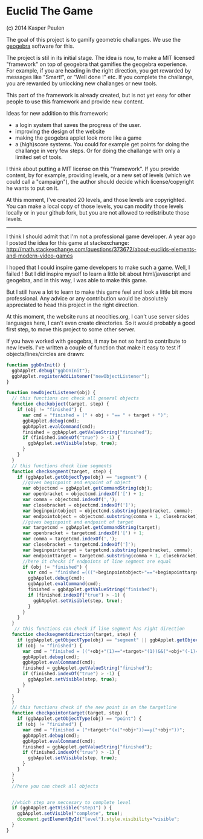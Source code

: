 Euclid The Game
===============

(c) 2014 Kasper Peulen

The goal of this project is to gamify geometric challanges. We use the [geogebra](www.geogebra.org) software for this.

The project is stil in its initial stage. The idea is now, to make a MIT licensed "framework" on top of geogebra that gamifies the geogebra experience. For example, if you are heading in the right direction, you get rewarded by messages like "Smart!", or "Well done !" etc. If you complete the challange, you are rewarded by unlocking new challanges or new tools.

This part of the framework is already created, but is not yet easy for other people to use this framework and provide new content.

Ideas for new addition to this framework:

* a login system that saves the progress of the user. 
* improving the design of the website
* making the geogebra applet look more like a game
* a (high)score systems. You could for example get points for doing the challange in very few steps. Or for doing the challange with only a limited set of tools.

I think about putting a MIT license on this "framework". If you provide content, by for example, providing levels, or a new set of levels (which we could call a "campaign"), the author should decide which license/copyright he wants to put on it.

At this moment, I've created 20 levels, and those levels are copyrighted. You can make a local copy of those levels, you can modify those levels locally or in your github fork, but you are not allowed to redistribute those levels.

--------------------

I think I should admit that I'm not a professional game developer. A year ago I posted the idea for this game at stackexchange:
http://math.stackexchange.com/questions/373672/about-euclids-elements-and-modern-video-games

I hoped that I could inspire game developers to make such a game. Well, I failed ! But I did inspire myself to learn a little bit about html/javascript and geogebra, and in this way, I was able to make this game.

But I still have a lot to learn to make this game feel and look a little bit more professional. Any advice or any contribution would be absolutely appreciated to head this project in the right direction.

At this moment, the website runs at neocities.org, I can't use server sides languages here, I can't even create directories. So it would probably a good first step, to move this project to some other server.

If you have worked with geogebra, it may be not so hard to contribute to new levels. I've written a couple of function that make it easy to test if objects/lines/circles are drawn:

```javascript
function ggbOnInit() {
  ggbApplet.debug("ggbOnInit");
  ggbApplet.registerAddListener("newObjectListener");
}

function newObjectListener(obj) {
  // this functions can check all general objects
  function checkobject(target, step) {
    if (obj != "finished") {
      var cmd = "finished = (" + obj + "== " + target + ")";
      ggbApplet.debug(cmd);
      ggbApplet.evalCommand(cmd);
      finished = ggbApplet.getValueString("finished");
      if (finished.indexOf("true") > -1) {
        ggbApplet.setVisible(step, true);
      }
    }
  }
  // this functions check line segments
  function checksegment(target, step) {
    if (ggbApplet.getObjectType(obj) == "segment") {
      //gives beginpoint and enpoint of object
      var objectcmd = ggbApplet.getCommandString(obj);
	  var openbracket = objectcmd.indexOf('[') + 1;
	  var comma = objectcmd.indexOf(',');
	  var closebracket = objectcmd.indexOf(']');
	  var beginpointobject = objectcmd.substring(openbracket, comma);
	  var endpointobject = objectcmd.substring(comma + 1, closebracket);
      //gives beginpoint and endpoint of target
      var targetcmd = ggbApplet.getCommandString(target); 
	  var openbracket = targetcmd.indexOf('[') + 1;
	  var comma = targetcmd.indexOf(',');
	  var closebracket = targetcmd.indexOf(']');
	  var beginpointtarget = targetcmd.substring(openbracket, comma);
	  var endpointtarget = targetcmd.substring(comma + 1, closebracket);
      //here it checks if endpoints of line segment are equal
      if (obj != "finished") {
        var cmd = "finished =((("+beginpointobject+"=="+beginpointtarget+")||("+beginpointobject+"=="+endpointtarget+"))&&(("+endpointobject+"=="+beginpointtarget+")||("+endpointobject+"=="+endpointtarget+")))";
        ggbApplet.debug(cmd);
        ggbApplet.evalCommand(cmd);
        finished = ggbApplet.getValueString("finished");
        if (finished.indexOf("true") > -1) {
          ggbApplet.setVisible(step, true);
        }
      }
    }
  }
   // this functions can check if line segment has right direction
  function checksegmentdirection(target, step) {
    if (ggbApplet.getObjectType(obj) == "segment" || ggbApplet.getObjectType(obj) == "line") {
    if (obj != "finished") {
      var cmd = "finished = (("+obj+"(1)=="+target+"(1))&&("+obj+"(-1)=="+target+"(-1)))";
      ggbApplet.debug(cmd);
      ggbApplet.evalCommand(cmd);
      finished = ggbApplet.getValueString("finished");
      if (finished.indexOf("true") > -1) {
        ggbApplet.setVisible(step, true);
      }
    }
  }
  }
  // this functions check if the new point is on the targetline
  function checkpointontarget(target, step) {
    if (ggbApplet.getObjectType(obj) == "point") {
    if (obj != "finished") {
      var cmd = "finished = ("+target+"(x("+obj+"))==y("+obj+"))";
      ggbApplet.debug(cmd);
      ggbApplet.evalCommand(cmd);
      finished = ggbApplet.getValueString("finished");
      if (finished.indexOf("true") > -1) {
        ggbApplet.setVisible(step, true);
      }
    }
  }
  }
  //here you can check all objects 


  //which step are neccesary to complete level
  if (ggbApplet.getVisible("step1") ) {
    ggbApplet.setVisible("complete", true);
	document.getElementById("level").style.visibility="visible";
  }
}
```
